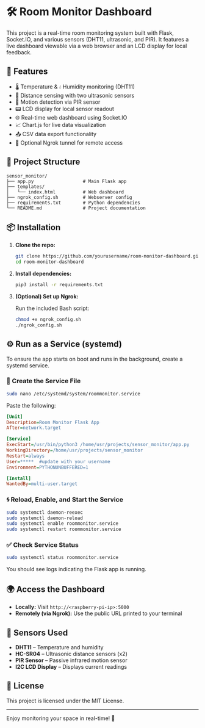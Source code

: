 # 🛠️ Room Monitor Dashboard

This project is a real-time room monitoring system built with Flask, Socket.IO, and various sensors (DHT11, ultrasonic, and PIR). It features a live dashboard viewable via a web browser and an LCD display for local feedback.

## 🔧 Features

- 🌡️ Temperature & 💧 Humidity monitoring (DHT11)
- 📏 Distance sensing with two ultrasonic sensors
- 👀 Motion detection via PIR sensor
- 📟 LCD display for local sensor readout
- 🌐 Real-time web dashboard using Socket.IO
- 📈 Chart.js for live data visualization
- 📤 CSV data export functionality
- 🚀 Optional Ngrok tunnel for remote access

## 📂 Project Structure

```
sensor_monitor/
├── app.py                  # Main Flask app
├── templates/
│   └── index.html          # Web dashboard
├── ngrok_config.sh         # Webserver config
├── requirements.txt        # Python dependencies
└── README.md               # Project documentation
```

## 📦 Installation

1. **Clone the repo:**

   ```bash
   git clone https://github.com/yourusername/room-monitor-dashboard.git
   cd room-monitor-dashboard
   ```

2. **Install dependencies:**

   ```bash
   pip3 install -r requirements.txt
   ```

3. **(Optional) Set up Ngrok:**

   Run the included Bash script:

   ```bash
   chmod +x ngrok_config.sh
   ./ngrok_config.sh
   ```

## ⚙️ Run as a Service (systemd)

To ensure the app starts on boot and runs in the background, create a systemd service.

### 📝 Create the Service File

```bash
sudo nano /etc/systemd/system/roommonitor.service
```

Paste the following:

```ini
[Unit]
Description=Room Monitor Flask App
After=network.target

[Service]
ExecStart=/usr/bin/python3 /home/usr/projects/sensor_monitor/app.py
WorkingDirectory=/home/usr/projects/sensor_monitor
Restart=always
User=*****  #update with your username
Environment=PYTHONUNBUFFERED=1

[Install]
WantedBy=multi-user.target
```

### 🌀 Reload, Enable, and Start the Service

```bash
sudo systemctl daemon-reexec
sudo systemctl daemon-reload
sudo systemctl enable roommonitor.service
sudo systemctl restart roommonitor.service
```

### ✅ Check Service Status

```bash
sudo systemctl status roommonitor.service
```

You should see logs indicating the Flask app is running.

## 🌍 Access the Dashboard

- **Locally:** Visit `http://<raspberry-pi-ip>:5000`
- **Remotely (via Ngrok):** Use the public URL printed to your terminal

## 🧪 Sensors Used

- **DHT11** – Temperature and humidity
- **HC-SR04** – Ultrasonic distance sensors (x2)
- **PIR Sensor** – Passive infrared motion sensor
- **I2C LCD Display** – Displays current readings

## 📃 License

This project is licensed under the MIT License.

---

Enjoy monitoring your space in real-time! 🎉

